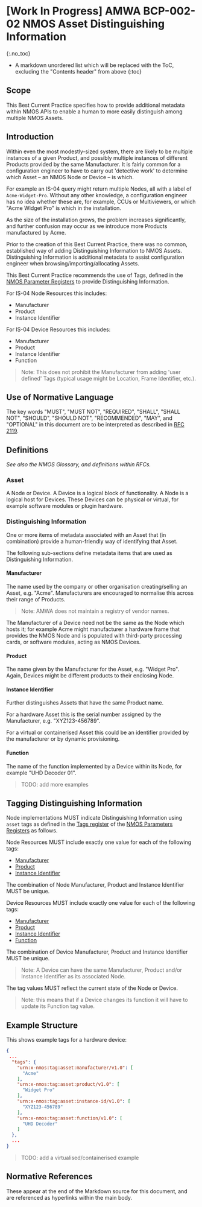 # \[Work In Progress\] AMWA BCP-002-02 NMOS Asset Distinguishing Information 
{:.no_toc}

- A markdown unordered list which will be replaced with the ToC, excluding the "Contents header" from above
{:toc}

## Scope

This Best Current Practice specifies how to provide additional metadata within NMOS APIs to enable a human to more easily distinguish among multiple NMOS Assets.

## Introduction

Within even the most modestly-sized system, there are likely to be multiple instances of a given Product, and possibly multiple instances of different Products provided by the same Manufacturer.
It is fairly common for a configuration engineer to have to carry out 'detective work' to determine which Asset – an NMOS Node or Device – is which. 

For example an IS-04 query might return multiple Nodes, all with a label of `Acme-Widget-Pro`.
Without any other knowledge, a configuration engineer has no idea whether these are, for example, CCUs or Multiviewers, or which "Acme Widget Pro" is which in the installation.

As the size of the installation grows, the problem increases significantly, and further confusion may occur as we introduce more Products manufactured by Acme.

Prior to the creation of this Best Current Practice, there was no common, established way of adding Distinguishing Information to NMOS Assets.
Distinguishing Information is additional metadata to assist configuration engineer when browsing/importing/allocating Assets.

This Best Current Practice recommends the use of Tags, defined in the [NMOS Parameter Registers][NPR] to provide Distinguishing Information.

For IS-04 Node Resources this includes:

- Manufacturer
- Product
- Instance Identifier

For IS-04 Device Resources this includes:

- Manufacturer
- Product
- Instance Identifier
- Function

> Note: This does not prohibit the Manufacturer from adding 'user defined' Tags (typical usage might be Location, Frame Identifier, etc.).

## Use of Normative Language

The key words "MUST", "MUST NOT", "REQUIRED", "SHALL", "SHALL NOT", "SHOULD", "SHOULD NOT", "RECOMMENDED", "MAY", and "OPTIONAL" in this document are to be interpreted as described in [RFC 2119][RFC-2119].

## Definitions

_See also the NMOS Glossary, and definitions within RFCs._

### Asset

A Node or Device. A Device is a logical block of functionality. A Node is a logical host for Devices. These Devices can be physical or virtual, for example software modules or plugin hardware.

### Distinguishing Information

One or more items of metadata associated with an Asset that (in combination) provide a human-friendly way of identifying that Asset.

The following sub-sections define metadata items that are used as Distinguishing Information.

#### Manufacturer

The name used by the company or other organisation creating/selling an Asset, e.g. "Acme". Manufacturers are encouraged to normalise this across their range of Products.

> Note: AMWA does not maintain a registry of vendor names.

The Manufacturer of a Device need not be the same as the Node which hosts it; for example Acme might manufacturer a hardware frame that provides the NMOS Node and is populated with third-party processing cards, or software modules, acting as NMOS Devices.

#### Product

The name given by the Manufacturer for the Asset, e.g. "Widget Pro". Again, Devices might be different products to their enclosing Node.

#### Instance Identifier

Further distinguishes Assets that have the same Product name.

For a hardware Asset this is the serial number assigned by the Manufacturer, e.g. "XYZ123-456789".

For a virtual or containerised Asset this could be an identifier provided by the manufacturer or by dynamic provisioning.

#### Function

The name of the function implemented by a Device within its Node, for example "UHD Decoder 01".

> TODO: add more examples

## Tagging Distinguishing Information

Node implementations MUST indicate Distinguishing Information using `asset` tags as defined in the [Tags register](https://specs.amwa.tv/nmos-parameter-registers/branches/main/tags/) of the [NMOS Parameters Registers][NPR] as follows.

Node Resources MUST include exactly one value for each of the following tags:

- [Manufacturer](https://specs.amwa.tv/nmos-parameter-registers/branches/main/tags/#asset-manufacturer)
- [Product](https://specs.amwa.tv/nmos-parameter-registers/branches/main/tags/#asset-product)
- [Instance Identifier](https://specs.amwa.tv/nmos-parameter-registers/branches/main/tags/#asset-instance-identifier)

The combination of Node Manufacturer, Product and Instance Identifier MUST be unique.

Device Resources MUST include exactly one value for each of the following tags:

- [Manufacturer](https://specs.amwa.tv/nmos-parameter-registers/branches/main/tags/#asset-manufacturer)
- [Product](https://specs.amwa.tv/nmos-parameter-registers/branches/main/tags/#asset-product)
- [Instance Identifier](https://specs.amwa.tv/nmos-parameter-registers/branches/main/tags/#asset-instance-identifier)
- [Function](https://specs.amwa.tv/nmos-parameter-registers/branches/main/tags/#asset-function)

The combination of Device Manufacturer, Product and Instance Identifier MUST be unique.

> Note: A Device can have the same Manufacturer, Product and/or Instance Identifier as its associated Node.

The tag values MUST reflect the current state of the Node or Device.

> Note: this means that if a Device changes its function it will have to update its Function tag value.

## Example Structure

This shows example tags for a hardware device:

```json
{
 ...
  "tags": {
    "urn:x-nmos:tag:asset:manufacturer/v1.0": [
      "Acme"
    ],
    "urn:x-nmos:tag:asset:product/v1.0": [
      "Widget Pro"
    ],
    "urn:x-nmos:tag:asset:instance-id/v1.0": [
      "XYZ123-456789"
    ],
    "urn:x-nmos:tag:asset:function/v1.0": [
      "UHD Decoder"
    ]
  },
  ...
}
```

> TODO: add a virtualised/containerised example

## Normative References

These appear at the end of the Markdown source for this document, and are referenced as hyperlinks within the main body.

[RFC-2119]: https://tools.ietf.org/html/rfc2119 "Key words for use in RFCs to Indicate Requirement Levels"

[NPR]: https://specs.amwa.tv/nmos-parameter-registers "NMOS Parameter Registers"
